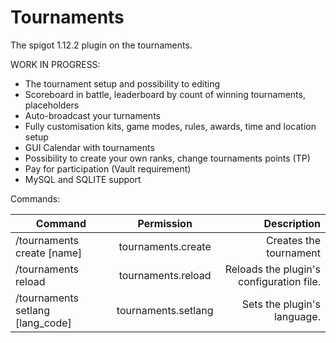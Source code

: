 # Tournaments
The spigot 1.12.2 plugin on the tournaments.

WORK IN PROGRESS:
* The tournament setup and possibility to editing
* Scoreboard in battle, leaderboard by count of winning tournaments, placeholders
* Auto-broadcast your turnaments
* Fully customisation kits, game modes, rules, awards, time and location setup
* GUI Calendar with tournaments
* Possibility to create your own ranks, change tournaments points (TP)
* Pay for participation (Vault requirement)
* MySQL and SQLITE support

Commands:

| Command        | Permission           | Description  |
| ------------- |:-------------:| -----:|
| /tournaments create [name]      | tournaments.create | Creates the tournament |
| /tournaments reload      | tournaments.reload      |   Reloads the plugin's configuration file. |
| /tournaments setlang [lang_code]     | tournaments.setlang      |   Sets the plugin's language. |

